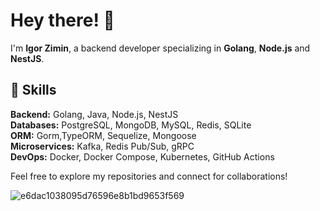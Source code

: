 # Hey there! 👋

I'm **Igor Zimin**, a backend developer specializing in **Golang**, **Node.js** and **NestJS**.
## 🚀 Skills

**Backend:** Golang, Java, Node.js, NestJS                                                      
**Databases:** PostgreSQL, MongoDB, MySQL, Redis, SQLite  
**ORM:** Gorm,TypeORM, Sequelize, Mongoose  
**Microservices:** Kafka, Redis Pub/Sub, gRPC  
**DevOps:** Docker, Docker Compose, Kubernetes, GitHub Actions  

Feel free to explore my repositories and connect for collaborations!

![e6dac1038095d76596e8b1bd9653f569](https://github.com/user-attachments/assets/fa94188b-29fc-4b74-863a-9c60e1cf726e)
